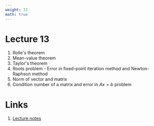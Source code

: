 ```yaml
---
weight: 32
math: true
---
```


# Lecture 13
1. Rolle's theorem
2. Mean-value theorem
3. Taylor's theorem
4. Roots problem - Error in fixed-point iteration method and Newton-Raphson method
5. Norm of vector and matrix
6. Condition number of a matrix and error in $Ax = b$ problem

# Links
1. [Lecture notes](Lecture-13.pdf)
